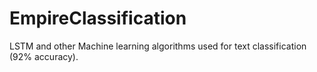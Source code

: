 # EmpireClassification
LSTM and other Machine learning algorithms used for text classification (92% accuracy).

